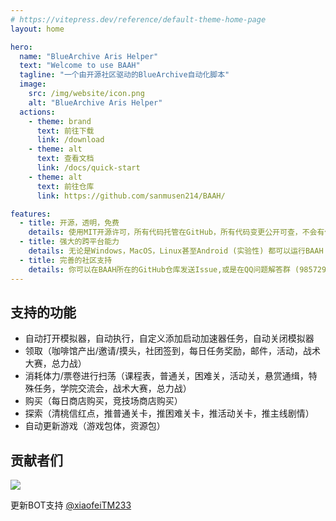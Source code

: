 ```yaml
---
# https://vitepress.dev/reference/default-theme-home-page
layout: home

hero:
  name: "BlueArchive Aris Helper"
  text: "Welcome to use BAAH"
  tagline: "一个由开源社区驱动的BlueArchive自动化脚本"
  image:
    src: /img/website/icon.png
    alt: "BlueArchive Aris Helper"
  actions:
    - theme: brand
      text: 前往下载
      link: /download
    - theme: alt
      text: 查看文档
      link: /docs/quick-start
    - theme: alt
      text: 前往仓库
      link: https://github.com/sanmusen214/BAAH/

features:
  - title: 开源，透明，免费
    details: 使用MIT开源许可，所有代码托管在GitHub，所有代码变更公开可查，不会有任何付费内容。
  - title: 强大的跨平台能力
    details: 无论是Windows，MacOS，Linux甚至Android (实验性) 都可以运行BAAH
  - title: 完善的社区支持
    details: 你可以在BAAH所在的GitHub仓库发送Issue,或是在QQ问题解答群 (985729020) 中提出问题。
---
```


## 支持的功能

- 自动打开模拟器，自动执行，自定义添加启动加速器任务，自动关闭模拟器
- 领取（咖啡馆产出/邀请/摸头，社团签到，每日任务奖励，邮件，活动，战术大赛，总力战）
- 消耗体力/票卷进行扫荡（课程表，普通关，困难关，活动关，悬赏通缉，特殊任务，学院交流会，战术大赛，总力战）
- 购买（每日商店购买，竞技场商店购买）
- 探索（清桃信红点，推普通关卡，推困难关卡，推活动关卡，推主线剧情）
- 自动更新游戏（游戏包体，资源包）

## 贡献者们
<a></a>
<a href="https://github.com/sanmusen214/BAAH/graphs/contributors">
  <img src="https://contrib.rocks/image?repo=sanmusen214/BAAH" />
</a>

更新BOT支持 [@xiaofeiTM233](https://github.com/xiaofeiTM233)